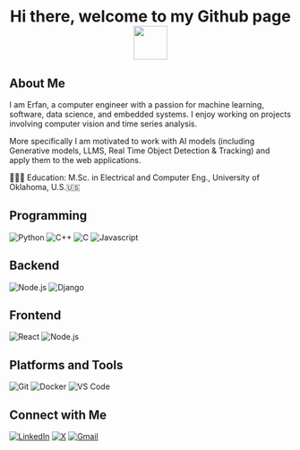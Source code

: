 <h1 align="center">
  Hi there, welcome to my Github page
  <img src="https://media.giphy.com/media/Ky5F5Rhn1WRVZmvE5W/giphy.gif" width="60"/> 
</h1>

## About Me
I am Erfan, a computer engineer with a passion for machine learning, software, data science, and embedded systems. I enjoy working on projects involving computer vision and time series analysis.

More specifically I am motivated to work with AI models (including Generative models, LLMS, Real Time Object Detection & Tracking) and apply them to the web applications.

👨🏻‍🎓 Education: M.Sc. in Electrical and Computer Eng., University of Oklahoma, U.S.🇺🇸


## Programming
![Python](https://img.shields.io/badge/Python-3776AB?style=for-the-badge&logo=python&logoColor=white)
![C++](https://img.shields.io/badge/C++-092E20?style=for-the-badge&logo=C++&logoColor=white)
![C](https://img.shields.io/badge/C-092J20?style=for-the-badge&logo=C++&logoColor=white)
![Javascript](https://img.shields.io/badge/JavaScript-F7DF1E?style=for-the-badge&logo=javascript&logoColor=black)

## Backend
![Node.js](https://img.shields.io/badge/Node.js-339933?style=for-the-badge&logo=nodedotjs&logoColor=white)
![Django](https://img.shields.io/badge/Django-092E20?style=for-the-badge&logo=django&logoColor=white)

## Frontend
![React](https://img.shields.io/badge/React-20232A?style=for-the-badge&logo=react&logoColor=61DAFB)
![Node.js](https://img.shields.io/badge/Node.js-339933?style=for-the-badge&logo=nodedotjs&logoColor=white)

## Platforms and Tools
![Git](https://img.shields.io/badge/Git-F05032?style=for-the-badge&logo=git&logoColor=white)
![Docker](https://img.shields.io/badge/Docker-2496ED?style=for-the-badge&logo=docker&logoColor=white)
![VS Code](https://img.shields.io/badge/VS%20Code-007ACC?style=for-the-badge&logo=visual-studio-code&logoColor=white)


## Connect with Me
[![LinkedIn](https://img.shields.io/badge/LinkedIn-0A66C2?style=for-the-badge&logo=linkedin&logoColor=white)](https://www.linkedin.com/in/erfan-seifi/)
[![X](https://img.shields.io/badge/X-1DA1F2?style=for-the-badge&logo=X&logoColor=white)](https://x.com/erfan__seifi)
[![Gmail](https://img.shields.io/badge/Gmail-D14836?style=for-the-badge&logo=gmail&logoColor=white)](mailto:erfan.seifi.work@gmail.com)



